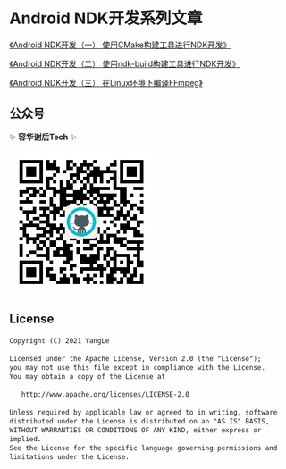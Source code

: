 # Android NDK开发系列文章

[《Android NDK开发（一） 使用CMake构建工具进行NDK开发》](https://github.com/alidili/NDK/blob/main/Android%20NDK%E5%BC%80%E5%8F%91%EF%BC%88%E4%B8%80%EF%BC%89%20%E4%BD%BF%E7%94%A8CMake%E6%9E%84%E5%BB%BA%E5%B7%A5%E5%85%B7%E8%BF%9B%E8%A1%8CNDK%E5%BC%80%E5%8F%91/Android%20NDK%E5%BC%80%E5%8F%91%EF%BC%88%E4%B8%80%EF%BC%89%20%E4%BD%BF%E7%94%A8CMake%E6%9E%84%E5%BB%BA%E5%B7%A5%E5%85%B7%E8%BF%9B%E8%A1%8CNDK%E5%BC%80%E5%8F%91.md)

[《Android NDK开发（二） 使用ndk-build构建工具进行NDK开发》](https://github.com/alidili/NDK/blob/main/Android%20NDK%E5%BC%80%E5%8F%91%EF%BC%88%E4%BA%8C%EF%BC%89%20%E4%BD%BF%E7%94%A8ndk-build%E6%9E%84%E5%BB%BA%E5%B7%A5%E5%85%B7%E8%BF%9B%E8%A1%8CNDK%E5%BC%80%E5%8F%91/Android%20NDK%E5%BC%80%E5%8F%91%EF%BC%88%E4%BA%8C%EF%BC%89%20%E4%BD%BF%E7%94%A8ndk-build%E6%9E%84%E5%BB%BA%E5%B7%A5%E5%85%B7%E8%BF%9B%E8%A1%8CNDK%E5%BC%80%E5%8F%91.md)

[《Android NDK开发（三） 在Linux环境下编译FFmpeg》](https://github.com/alidili/NDK/blob/main/Android%20NDK%E5%BC%80%E5%8F%91%EF%BC%88%E4%B8%89%EF%BC%89%20%E5%9C%A8Linux%E7%8E%AF%E5%A2%83%E4%B8%8B%E7%BC%96%E8%AF%91FFmpeg/Android%20NDK%E5%BC%80%E5%8F%91%EF%BC%88%E4%B8%89%EF%BC%89%20%E5%9C%A8Linux%E7%8E%AF%E5%A2%83%E4%B8%8B%E7%BC%96%E8%AF%91FFmpeg.md)

## 公众号

✨ **容华谢后Tech** ✨

![容华谢后Tech](https://github.com/alidili/alidili/raw/master/resources/wx_qrcode.jpg)

## License

```
Copyright (C) 2021 YangLe

Licensed under the Apache License, Version 2.0 (the "License");
you may not use this file except in compliance with the License.
You may obtain a copy of the License at

   http://www.apache.org/licenses/LICENSE-2.0

Unless required by applicable law or agreed to in writing, software
distributed under the License is distributed on an "AS IS" BASIS,
WITHOUT WARRANTIES OR CONDITIONS OF ANY KIND, either express or implied.
See the License for the specific language governing permissions and
limitations under the License.